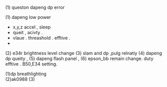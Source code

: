 (1) queston 
dapeng dp error 

(1) dapeng low  power 
- x,y,z accel , sleep
- queit , acivty .
- vlaue . threashold . efftive . 
- 

(2) e34r brightness level change 
(3) slam and dp ,pulg relnatiy
(4) dapeng dp queity , 
(5) dapeng flash panel ,
(6) epson_bb remain change. duty efftive . B50,E34 setting.


(1)dp breathlighting  
(2)ak0988 
(3)